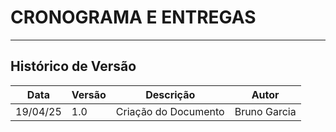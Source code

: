 # CRONOGRAMA E ENTREGAS 

---
## Histórico de Versão
| Data     | Versão | Descrição            | Autor        |
| -------- | ------ | -------------------- | ------------ |
| 19/04/25 | 1.0    | Criação do Documento | Bruno Garcia |